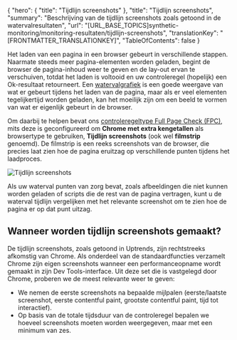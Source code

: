 {
  "hero": {
    "title": "Tijdlijn screenshots"
  },
  "title": "Tijdlijn screenshots",
  "summary": "Beschrijving van de tijdlijn screenshots zoals getoond in de watervalresultaten",
  "url": "[URL_BASE_TOPICS]synthetic-monitoring/monitoring-resultaten/tijdlijn-screenshots",
  "translationKey": "[FRONTMATTER_TRANSLATIONKEY]",
  "TableOfContents": false
}

Het laden van een pagina in een browser gebeurt in verschillende stappen. Naarmate steeds meer pagina-elementen worden geladen, begint de browser de pagina-inhoud weer te geven en de lay-out ervan te verschuiven, totdat het laden is voltooid en uw controleregel (hopelijk) een Ok-resultaat retourneert. Een [watervalgrafiek]([LINK_URL_1]) is een goede weergave van wat er gebeurt tijdens het laden van de pagina, maar als er veel elementen tegelijkertijd worden geladen, kan het moeilijk zijn om een beeld te vormen van wat er eigenlijk gebeurt in de browser.

Om daarbij te helpen bevat ons [controleregeltype Full Page Check (FPC)]([LINK_URL_2]), mits deze is geconfigureerd om **Chrome met extra kengetallen** als browsertype te gebruiken, **Tijdlijn screenshots** (ook wel **filmstrip** genoemd). De filmstrip is een reeks screenshots van de browser, die precies laat zien hoe de pagina eruitzag op verschillende punten tijdens het laadproces. 

![Tijdlijn screenshots]([LINK_URL_3])

Als uw waterval punten van zorg bevat, zoals afbeeldingen die niet kunnen worden geladen of scripts die de rest van de pagina vertragen, kunt u de waterval tijdlijn vergelijken met het relevante screenshot om te zien hoe de pagina er op dat punt uitzag. 

## Wanneer worden tijdlijn screenshots gemaakt?

De tijdlijn screenshots, zoals getoond in Uptrends, zijn rechtstreeks afkomstig van Chrome. Als onderdeel van de standaardfuncties verzamelt Chrome zijn eigen screenshots wanneer een performanceopname wordt gemaakt in zijn Dev Tools-interface. Uit deze set die is vastgelegd door Chrome, proberen we de meest relevante weer te geven:

- We nemen de eerste screenshots na bepaalde mijlpalen (eerste/laatste screenshot, eerste contentful paint, grootste contentful paint, tijd tot interactief). 
- Op basis van de totale tijdsduur van de controleregel bepalen we hoeveel screenshots moeten worden weergegeven, maar met een minimum van zes. 